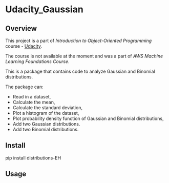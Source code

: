 #  Udacity_Gaussian

## Overview

This project is a part of *Introduction to Object-Oriented Programming* course - [Udacity](https://www.udacity.com/).

The course is not available at the moment and was a part of *AWS Machine Learning Foundations Course*. 

This is a package that contains code to analyze Gaussian and Binomial distributions.

The package can:

- Read in a dataset,
- Calculate the mean,
- Calculate the standard deviation,
- Plot a histogram of the dataset,
- Plot probability density function of Gaussian and Binomial distributions,
- Add two Gaussian distributions.
- Add two Binomial distributions.


## Install

pip install distributions-EH

## Usage

